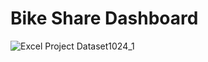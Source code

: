 # Bike Share Dashboard

![Excel Project Dataset1024_1](https://user-images.githubusercontent.com/63803859/212423275-62f07b1e-e7f6-46a1-999d-c2196437da2a.png)
